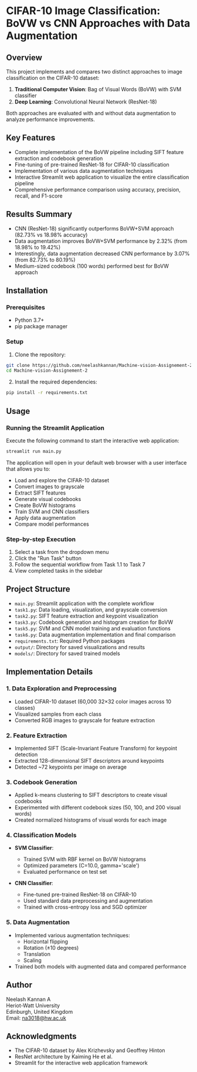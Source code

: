 # CIFAR-10 Image Classification: BoVW vs CNN Approaches with Data Augmentation

## Overview
This project implements and compares two distinct approaches to image classification on the CIFAR-10 dataset:
1. **Traditional Computer Vision**: Bag of Visual Words (BoVW) with SVM classifier
2. **Deep Learning**: Convolutional Neural Network (ResNet-18)

Both approaches are evaluated with and without data augmentation to analyze performance improvements.

## Key Features
- Complete implementation of the BoVW pipeline including SIFT feature extraction and codebook generation
- Fine-tuning of pre-trained ResNet-18 for CIFAR-10 classification
- Implementation of various data augmentation techniques
- Interactive Streamlit web application to visualize the entire classification pipeline
- Comprehensive performance comparison using accuracy, precision, recall, and F1-score

## Results Summary
- CNN (ResNet-18) significantly outperforms BoVW+SVM approach (82.73% vs 18.98% accuracy)
- Data augmentation improves BoVW+SVM performance by 2.32% (from 18.98% to 19.42%)
- Interestingly, data augmentation decreased CNN performance by 3.07% (from 82.73% to 80.19%)
- Medium-sized codebook (100 words) performed best for BoVW approach

## Installation

### Prerequisites
- Python 3.7+
- pip package manager

### Setup
1. Clone the repository:
```bash
git clone https://github.com/neelashkannan/Machine-vision-Assignement-2.git
cd Machine-vision-Assignement-2
```

2. Install the required dependencies:
```bash
pip install -r requirements.txt
```

## Usage

### Running the Streamlit Application
Execute the following command to start the interactive web application:

```bash
streamlit run main.py
```

The application will open in your default web browser with a user interface that allows you to:
- Load and explore the CIFAR-10 dataset
- Convert images to grayscale
- Extract SIFT features
- Generate visual codebooks
- Create BoVW histograms
- Train SVM and CNN classifiers
- Apply data augmentation
- Compare model performances

### Step-by-step Execution
1. Select a task from the dropdown menu
2. Click the "Run Task" button
3. Follow the sequential workflow from Task 1.1 to Task 7
4. View completed tasks in the sidebar

## Project Structure
- `main.py`: Streamlit application with the complete workflow
- `task1.py`: Data loading, visualization, and grayscale conversion
- `task2.py`: SIFT feature extraction and keypoint visualization
- `task3.py`: Codebook generation and histogram creation for BoVW
- `task5.py`: SVM and CNN model training and evaluation functions
- `task6.py`: Data augmentation implementation and final comparison
- `requirements.txt`: Required Python packages
- `output/`: Directory for saved visualizations and results
- `models/`: Directory for saved trained models

## Implementation Details

### 1. Data Exploration and Preprocessing
- Loaded CIFAR-10 dataset (60,000 32×32 color images across 10 classes)
- Visualized samples from each class
- Converted RGB images to grayscale for feature extraction

### 2. Feature Extraction
- Implemented SIFT (Scale-Invariant Feature Transform) for keypoint detection
- Extracted 128-dimensional SIFT descriptors around keypoints
- Detected ~72 keypoints per image on average

### 3. Codebook Generation
- Applied k-means clustering to SIFT descriptors to create visual codebooks
- Experimented with different codebook sizes (50, 100, and 200 visual words)
- Created normalized histograms of visual words for each image

### 4. Classification Models
- **SVM Classifier**:
  - Trained SVM with RBF kernel on BoVW histograms
  - Optimized parameters (C=10.0, gamma='scale')
  - Evaluated performance on test set

- **CNN Classifier**:
  - Fine-tuned pre-trained ResNet-18 on CIFAR-10
  - Used standard data preprocessing and augmentation
  - Trained with cross-entropy loss and SGD optimizer

### 5. Data Augmentation
- Implemented various augmentation techniques:
  - Horizontal flipping
  - Rotation (±10 degrees)
  - Translation
  - Scaling
- Trained both models with augmented data and compared performance

## Author
Neelash Kannan A  
Heriot-Watt University  
Edinburgh, United Kingdom  
Email: na3018@hw.ac.uk

## Acknowledgments
- The CIFAR-10 dataset by Alex Krizhevsky and Geoffrey Hinton
- ResNet architecture by Kaiming He et al.
- Streamlit for the interactive web application framework
